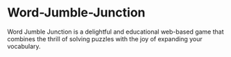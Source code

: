 # Word-Jumble-Junction
Word Jumble Junction is a delightful and educational web-based game that combines the thrill of solving puzzles with the joy of expanding your vocabulary.
